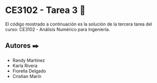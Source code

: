 # CE3102 - Tarea 3 🚀

El código mostrado a continuación es la solución de la tercera
tarea del curso: CE3102 - Análisis Numérico para Ingeniería.

## Autores ✒️

- Randy Martínez
- Karla Rivera
- Fiorella Delgado
- Cristian Marín
